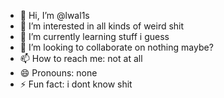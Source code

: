 - 👋 Hi, I’m @lwal1s
- 👀 I’m interested in all kinds of weird shit
- 🌱 I’m currently learning stuff i guess
- 💞️ I’m looking to collaborate on nothing maybe?
- 📫 How to reach me: not at all
- 😄 Pronouns: none
- ⚡ Fun fact: i dont know shit

<!---
lwal1s/lwal1s is a ✨ special ✨ repository because its `README.md` (this file) appears on your GitHub profile.
You can click the Preview link to take a look at your changes.
--->
